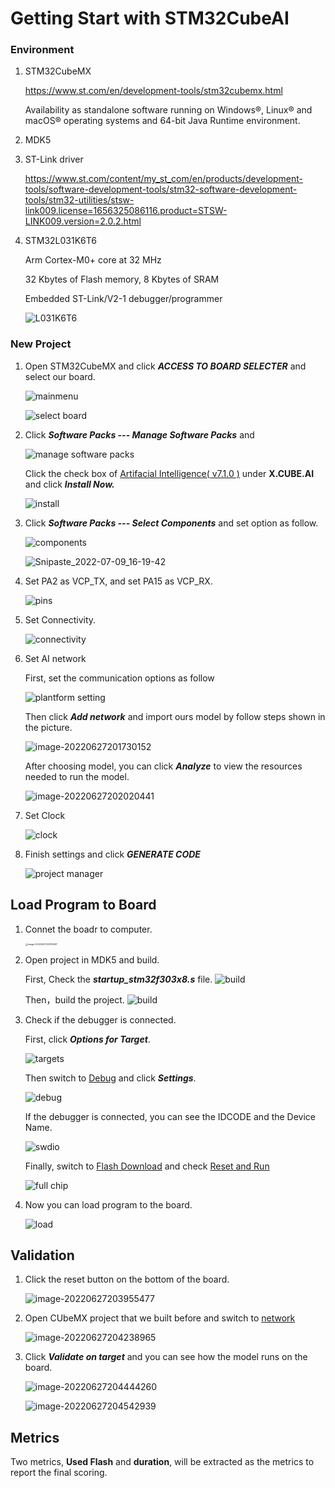 # Getting Start with STM32CubeAI

  ### Environment

  1. STM32CubeMX

     https://www.st.com/en/development-tools/stm32cubemx.html

     Availability as standalone software running on Windows®, Linux® and macOS® operating systems and 64-bit Java Runtime environment.

  2. MDK5

  3. ST-Link driver

     https://www.st.com/content/my_st_com/en/products/development-tools/software-development-tools/stm32-software-development-tools/stm32-utilities/stsw-link009.license=1656325086116.product=STSW-LINK009.version=2.0.2.html

  4. STM32L031K6T6

     Arm Cortex-M0+ core at 32 MHz

     32 Kbytes of Flash memory, 8 Kbytes of SRAM

     Embedded ST-Link/V2-1 debugger/programmer

     ![L031K6T6](https://raw.githubusercontent.com/zhuiyi1314/TinyML/main/img/STM32L031K6T6.png)

  

  ### New Project

  1. Open STM32CubeMX and click ***ACCESS TO BOARD SELECTER*** and select our board.

     ![mainmenu](https://raw.githubusercontent.com/AugustZTR/picbed/master/img/mainmenu.png)

     ![select board](https://raw.githubusercontent.com/zhuiyi1314/TinyML/main/img/2.png)

  2. Click ***Software Packs --- Manage Software Packs*** and 

     ![manage software packs](https://raw.githubusercontent.com/zhuiyi1314/TinyML/main/img/3.png)

     Click the check box of <u>Artifacial Intelligence( v7.1.0 )</u> under **X.CUBE.AI** and click ***Install Now.***

     ![install](https://raw.githubusercontent.com/zhuiyi1314/TinyML/main/img/4.png)

  3. Click ***Software Packs --- Select Components*** and set option as follow.

     ![components](https://raw.githubusercontent.com/zhuiyi1314/TinyML/main/img/5.png)

     ![Snipaste_2022-07-09_16-19-42](https://raw.githubusercontent.com/zhuiyi1314/TinyML/main/img/6.png)

  4. Set PA2 as VCP_TX, and set PA15 as VCP_RX.

     ![pins](https://raw.githubusercontent.com/zhuiyi1314/TinyML/main/img/7.png)

  5. Set Connectivity.

     ![connectivity](https://raw.githubusercontent.com/zhuiyi1314/TinyML/main/img/8.png)

  6. Set AI network

     First, set the communication options as follow

     ![plantform setting](https://raw.githubusercontent.com/zhuiyi1314/TinyML/main/img/9.png)

     Then click ***Add network*** and import ours model by follow steps shown in the picture.

     ![image-20220627201730152](https://raw.githubusercontent.com/zhuiyi1314/TinyML/main/img/10.png)

     After choosing model, you can click ***Analyze*** to view the resources needed to run the model.

     ![image-20220627202020441](https://raw.githubusercontent.com/zhuiyi1314/TinyML/main/img/11.png)

  7. Set Clock

     ![clock](https://raw.githubusercontent.com/zhuiyi1314/TinyML/main/img/12.png)

  8. Finish settings and click ***GENERATE CODE***

     ![project manager](https://raw.githubusercontent.com/zhuiyi1314/TinyML/main/img/13.png)

  ## Load Program to Board

  1. Connet the boadr to computer.

     <img src="https://raw.githubusercontent.com/zhuiyi1314/TinyML/main/img/15l.jpg" alt="image-20220627203515997" style="zoom: 25%;" />

  2. Open project in MDK5 and build.
      
      First, Check the ***startup_stm32f303x8.s*** file.
         ![build](https://raw.githubusercontent.com/zhuiyi1314/TinyML/main/img/110.png)

      Then，build the project.
     ![build](https://raw.githubusercontent.com/zhuiyi1314/TinyML/main/img/14.png)

  3. Check if the debugger is connected.

     First, click ***Options for Target***.

     ![targets](https://raw.githubusercontent.com/zhuiyi1314/TinyML/main/img/16.png)

     Then switch to <u>Debug</u> and click ***Settings***.

     <img src="https://raw.githubusercontent.com/zhuiyi1314/TinyML/main/img/17.png" alt="debug"  />

     If the debugger is connected, you can see the IDCODE and the Device Name. 

     <img src="https://raw.githubusercontent.com/zhuiyi1314/TinyML/main/img/18.png" alt="swdio"  />

     Finally, switch to <u>Flash Download</u> and check <u>Reset and Run</u>

     ![full chip](https://raw.githubusercontent.com/zhuiyi1314/TinyML/main/img/19.png)

  4. Now you can load program to the board.

     ![load](https://raw.githubusercontent.com/zhuiyi1314/TinyML/main/img/20.png)

  ## Validation

  1. Click the reset button on the bottom of the board.

     ![image-20220627203955477](https://raw.githubusercontent.com/zhuiyi1314/TinyML/main/img/21.png)

  2. Open CUbeMX project that we built before and switch to <u>network</u>

     ![image-20220627204238965](https://raw.githubusercontent.com/zhuiyi1314/TinyML/main/img/22l.png)

  3. Click ***Validate on target*** and you can see how the model runs on the board.

     ![image-20220627204444260](https://raw.githubusercontent.com/zhuiyi1314/TinyML/main/img/23.png)

     ![image-20220627204542939](https://raw.githubusercontent.com/zhuiyi1314/TinyML/main/img/24.png)

 
 ## Metrics
 
 Two metrics, **Used Flash** and **duration**, will be extracted as the metrics to report the final scoring. 